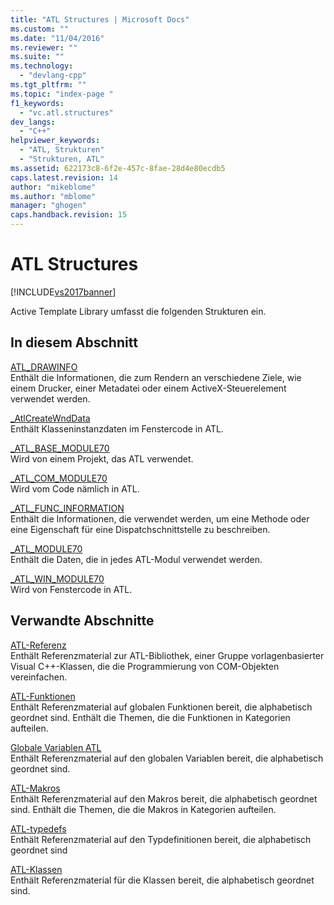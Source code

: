 ```yaml
---
title: "ATL Structures | Microsoft Docs"
ms.custom: ""
ms.date: "11/04/2016"
ms.reviewer: ""
ms.suite: ""
ms.technology: 
  - "devlang-cpp"
ms.tgt_pltfrm: ""
ms.topic: "index-page "
f1_keywords: 
  - "vc.atl.structures"
dev_langs: 
  - "C++"
helpviewer_keywords: 
  - "ATL, Strukturen"
  - "Strukturen, ATL"
ms.assetid: 622173c8-6f2e-457c-8fae-28d4e80ecdb5
caps.latest.revision: 14
author: "mikeblome"
ms.author: "mblome"
manager: "ghogen"
caps.handback.revision: 15
---
```

# ATL Structures
[!INCLUDE[vs2017banner](../../assembler/inline/includes/vs2017banner.md)]

Active Template Library umfasst die folgenden Strukturen ein.  
  
## In diesem Abschnitt  
 [ATL\_DRAWINFO](../../atl/reference/atl-drawinfo-structure.md)  
 Enthält die Informationen, die zum Rendern an verschiedene Ziele, wie einem Drucker, einer Metadatei oder einem ActiveX\-Steuerelement verwendet werden.  
  
 [\_AtlCreateWndData](../../atl/reference/atlcreatewnddata-structure.md)  
 Enthält Klasseninstanzdaten im Fenstercode in ATL.  
  
 [\_ATL\_BASE\_MODULE70](../../atl/reference/atl-base-module70-structure.md)  
 Wird von einem Projekt, das ATL verwendet.  
  
 [\_ATL\_COM\_MODULE70](../../atl/reference/atl-com-module70-structure.md)  
 Wird vom Code nämlich in ATL.  
  
 [\_ATL\_FUNC\_INFORMATION](../../atl/reference/atl-func-info-structure.md)  
 Enthält die Informationen, die verwendet werden, um eine Methode oder eine Eigenschaft für eine Dispatchschnittstelle zu beschreiben.  
  
 [\_ATL\_MODULE70](../../atl/reference/atl-module70-structure.md)  
 Enthält die Daten, die in jedes ATL\-Modul verwendet werden.  
  
 [\_ATL\_WIN\_MODULE70](../../atl/reference/atl-win-module70-structure.md)  
 Wird von Fenstercode in ATL.  
  
## Verwandte Abschnitte  
 [ATL\-Referenz](../../atl/atl-com-desktop-components.md)  
 Enthält Referenzmaterial zur ATL\-Bibliothek, einer Gruppe vorlagenbasierter Visual C\+\+\-Klassen, die die Programmierung von COM\-Objekten vereinfachen.  
  
 [ATL\-Funktionen](../../atl/reference/atl-functions.md)  
 Enthält Referenzmaterial auf globalen Funktionen bereit, die alphabetisch geordnet sind.  Enthält die Themen, die die Funktionen in Kategorien aufteilen.  
  
 [Globale Variablen ATL](../../atl/reference/atl-global-variables.md)  
 Enthält Referenzmaterial auf den globalen Variablen bereit, die alphabetisch geordnet sind.  
  
 [ATL\-Makros](../../atl/reference/atl-macros.md)  
 Enthält Referenzmaterial auf den Makros bereit, die alphabetisch geordnet sind.  Enthält die Themen, die die Makros in Kategorien aufteilen.  
  
 [ATL\-typedefs](../../atl/reference/atl-typedefs.md)  
 Enthält Referenzmaterial auf den Typdefinitionen bereit, die alphabetisch geordnet sind  
  
 [ATL\-Klassen](../../atl/reference/atl-classes.md)  
 Enthält Referenzmaterial für die Klassen bereit, die alphabetisch geordnet sind.